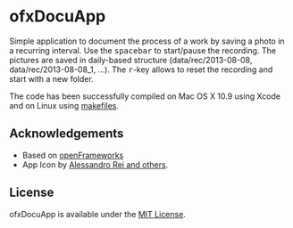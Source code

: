 # ofxDocuApp

Simple application to document the process of a work by saving a photo in a recurring interval.
Use the <kbd>spacebar</kbd> to start/pause the recording. The pictures are saved in daily-based structure (data/rec/2013-08-08, data/rec/2013-08-08_1, ...).
The <kbd>r</kbd>-key allows to reset the recording and start with a new folder.

The code has been successfully compiled on Mac OS X 10.9 using Xcode and on Linux using [makefiles](http://openframeworks.cc/setup/linux-codeblocks/#makefiles).

## Acknowledgements

* Based on [openFrameworks](http://openframeworks.cc)
* App Icon by [Alessandro Rei and others](https://www.iconfinder.com/iconsets/DarkGlass_Reworked#readme).

## License

ofxDocuApp is available under the [MIT License](https://en.wikipedia.org/wiki/Mit_license).
